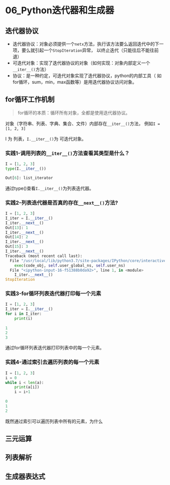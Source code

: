 # 06_Python迭代器和生成器

## 迭代器协议

* 迭代器协议：对象必须提供一个`netx`方法，执行该方法要么返回迭代中的下一项，要么就引起一个`StopIteration`异常，
以终止迭代（只能往后不能往前退）
* 可迭代对象：实现了迭代器协议的对象（如何实现：对象内部定义一个`__iter__()`方法）
* 协议：是一种约定，可迭代对象实现了迭代器协议，python的内部工具（
如for循环，sum，min，max函数等）是用迭代器协议访问对象。


## for循环工作机制

> for循环的本质：循环所有对象，全都是使用迭代器协议。

对象（字符串、列表、字典、集合、文件）内部存在`__iter__()`方法，
例如`I = [1, 2, 3]`

I 为 列表，`I.__iter__()`为 可迭代对象。


### 实践1-调用列表的`__iter__()`方法查看其类型是什么？

```python
I = [1, 2, 3]
type(I.__iter__())

Out[6]: list_iterator
```

通过type()查看`I.__iter__()`为列表迭代器。

### 实践2-列表迭代器是否真的存在`__next__()`方法?

```python
I = [1, 2, 3]
I_iter = I.__iter__()
I_iter.__next__()
Out[13]: 1
I_iter.__next__()
Out[14]: 2
I_iter.__next__()
Out[15]: 3
I_iter.__next__()
Traceback (most recent call last):
  File "/usr/local/lib/python3.7/site-packages/IPython/core/interactiveshell.py", line 3325, in run_code
    exec(code_obj, self.user_global_ns, self.user_ns)
  File "<ipython-input-16-f51388b0da92>", line 1, in <module>
    I_iter.__next__()
StopIteration
```

### 实践3-for循环列表迭代器打印每一个元素


```python
I = [1, 2, 3]
I_iter = I.__iter__()
for i in I_iter:
    print(i)
    
1
2
3
```

通过for循环列表迭代器打印列表中的每一个元素。


### 实践4-通过索引去遍历列表的每一个元素

```python
I = [1, 2, 3]
i = 0
while i < len(a):
    print(a[i])
    i = i+1
    
0
1
2
```

既然通过索引可以遍历列表中所有的元素，为什么

## 三元运算

## 列表解析

## 生成器表达式